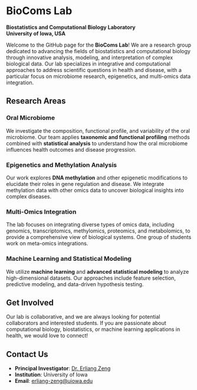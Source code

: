 # BioComs Lab
**Biostatistics and Computational Biology Laboratory**  
**University of Iowa, USA**

Welcome to the GitHub page for the **BioComs Lab**! We are a research group dedicated to advancing the fields of biostatistics and computational biology through innovative analysis, modeling, and interpretation of complex biological data. Our lab specializes in integrative and computational approaches to address scientific questions in health and disease, with a particular focus on microbiome research, epigenetics, and multi-omics data integration.

## Research Areas

### Oral Microbiome
We investigate the composition, functional profile, and variability of the oral microbiome. Our team applies **taxonomic and functional profiling** methods combined with **statistical analysis** to understand how the oral microbiome influences health outcomes and disease progression.
### Epigenetics and Methylation Analysis
Our work explores **DNA methylation** and other epigenetic modifications to elucidate their roles in gene regulation and disease. We integrate methylation data with other omics data to uncover biological insights into complex diseases.

### Multi-Omics Integration
The lab focuses on integrating diverse types of omics data, including genomics, transcriptomics, methylomics, proteomics, and metabolomics, to provide a comprehensive view of biological systems. One group of students work on meta-omics integrations.

### Machine Learning and Statistical Modeling
We utilize **machine learning** and **advanced statistical modeling** to analyze high-dimensional datasets. Our approaches include feature selection, predictive modeling, and data-driven hypothesis testing.

## Get Involved
Our lab is collaborative, and we are always looking for potential collaborators and interested students. If you are passionate about computational biology, biostatistics, or machine learning applications in health, we would love to connect!

## Contact Us
- **Principal Investigator**: [Dr. Erliang Zeng](https://myweb.uiowa.edu/ezng/)
- **Institution**: University of Iowa
- **Email**: [erliang-zeng@uiowa.edu](mailto:erliang-zeng@uiowa.edu)



